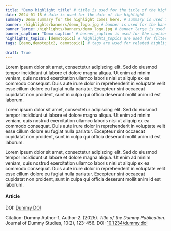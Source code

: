 ```yaml
---
title: "Demo highlight title" # title is used for the title of the highlight
date: 2024-01-18 # date is used for the date of the highlight
summary: Demo summary for the highlight comes here. # summary is used for the summary of the highlight
banner: /highlights/banners/demo_logo.jpg # banner is used for the banner image
banner_large: /highlights/banners/demo_logo.jpg # banner_large is used for the large banner image
banner_caption: "Demo caption" # banner_caption is used for the caption of the banner image
highlights_topics: [demotopic1] # highlights_topics are used for filtering highlights
tags: [demo,demotopic2, demotopic1] # tags are used for related highlights

draft: True
---
```


Lorem ipsum dolor sit amet, consectetur adipiscing elit. Sed do eiusmod tempor incididunt ut labore et dolore magna aliqua. Ut enim ad minim veniam, quis nostrud exercitation ullamco laboris nisi ut aliquip ex ea commodo consequat. Duis aute irure dolor in reprehenderit in voluptate velit esse cillum dolore eu fugiat nulla pariatur. Excepteur sint occaecat cupidatat non proident, sunt in culpa qui officia deserunt mollit anim id est laborum.

Lorem ipsum dolor sit amet, consectetur adipiscing elit. Sed do eiusmod tempor incididunt ut labore et dolore magna aliqua. Ut enim ad minim veniam, quis nostrud exercitation ullamco laboris nisi ut aliquip ex ea commodo consequat. Duis aute irure dolor in reprehenderit in voluptate velit esse cillum dolore eu fugiat nulla pariatur. Excepteur sint occaecat cupidatat non proident, sunt in culpa qui officia deserunt mollit anim id est laborum.

Lorem ipsum dolor sit amet, consectetur adipiscing elit. Sed do eiusmod tempor incididunt ut labore et dolore magna aliqua. Ut enim ad minim veniam, quis nostrud exercitation ullamco laboris nisi ut aliquip ex ea commodo consequat. Duis aute irure dolor in reprehenderit in voluptate velit esse cillum dolore eu fugiat nulla pariatur. Excepteur sint occaecat cupidatat non proident, sunt in culpa qui officia deserunt mollit anim id est laborum.

#### Article

DOI: [Dummy DOI](#)

Citation: Dummy Author-1, Author-2. (2025). *Title of the Dummy Publication*. Journal of Dummy Studies, 10(2), 123-456. DOI: [10.1234/dummy.doi](#)
